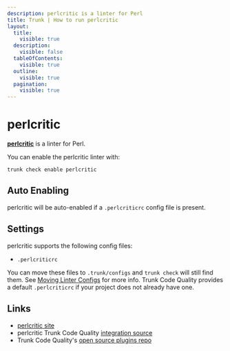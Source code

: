 ```yaml
---
description: perlcritic is a linter for Perl
title: Trunk | How to run perlcritic
layout:
  title:
    visible: true
  description:
    visible: false
  tableOfContents:
    visible: true
  outline:
    visible: true
  pagination:
    visible: true
---
```


# perlcritic

[**perlcritic**](https://metacpan.org/pod/Perl::Critic) is a linter for Perl.

You can enable the perlcritic linter with:

```shell
trunk check enable perlcritic
```

## Auto Enabling

perlcritic will be auto-enabled if a `.perlcriticrc` config file is present.

## Settings

perlcritic supports the following config files:
* `.perlcriticrc`

You can move these files to `.trunk/configs` and `trunk check` will still find them. See [Moving Linter Configs](..#moving-linter-configs) for more info.
Trunk Code Quality provides a default `.perlcriticrc` if your project does not already have one.



## Links

- [perlcritic site](https://metacpan.org/pod/Perl::Critic)
- perlcritic Trunk Code Quality [integration source](https://github.com/trunk-io/plugins/tree/main/linters/perlcritic)
- Trunk Code Quality's [open source plugins repo](https://github.com/trunk-io/plugins/tree/main)
